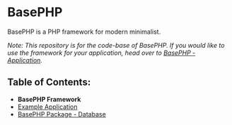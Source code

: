 # BasePHP
BasePHP is a PHP framework for modern minimalist.

*Note: This repository is for the code-base of BasePHP. If you would like to use the framework for your application, head over to [BasePHP - Application](https://github.com/basephp/basephp).*

## Table of Contents:
* **BasePHP Framework**
* [Example Application](https://github.com/basephp/basephp)
* [BasePHP Package - Database](https://github.com/basephp/database)
